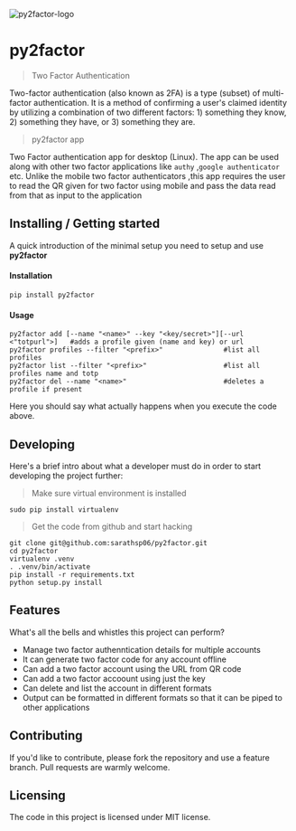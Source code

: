 ![py2factor-logo](https://raw.githubusercontent.com/sarathsp06/py2factor/master/logo.png)

# py2factor
> Two Factor Authentication

Two-factor authentication (also known as 2FA) is a type (subset) of multi-factor authentication. It is a method of confirming a user's claimed identity by utilizing a combination of two different factors: 1) something they know, 2) something they have, or 3) something they are.

>  py2factor app

Two Factor authentication app for desktop (Linux). The app can be used along with other two factor applications like `authy` ,`google authenticator` etc.  Unlike the mobile two factor authenticators ,this app requires the user to read the QR given for two factor using mobile and pass the   data read from that as input to the application

## Installing / Getting started

A quick introduction of the minimal setup you need to setup and use **py2factor**

#### Installation

```shell
pip install py2factor
```

#### Usage
```
py2factor add [--name "<name>" --key "<key/secret>"][--url <"totpurl">]   #adds a profile given (name and key) or url
py2factor profiles --filter "<prefix>"               #list all profiles 
py2factor list --filter "<prefix>"                   #list all profiles name and totp
py2factor del --name "<name>"                        #deletes a profile if present
```

Here you should say what actually happens when you execute the code above.

## Developing

Here's a brief intro about what a developer must do in order to start developing
the project further:

> Make sure virtual environment is installed

```shpell
sudo pip install virtualenv
```

> Get the code from github and start hacking
```
git clone git@github.com:sarathsp06/py2factor.git
cd py2factor
virtualenv .venv
. .venv/bin/activate
pip install -r requirements.txt
python setup.py install
```

## Features

What's all the bells and whistles this project can perform?
* Manage two factor authenntication details for multiple accounts
* It can generate two factor code for any account offline  
* Can add a two factor account using the URL from QR code 
* Can add a two factor accoount using just the key 
* Can delete and list the account in different formats
* Output can be formatted in different formats so that it can be piped to other applications 

## Contributing

If you'd like to contribute, please fork the repository and use a feature
branch. Pull requests are warmly welcome.

## Licensing

The code in this project is licensed under MIT license.

